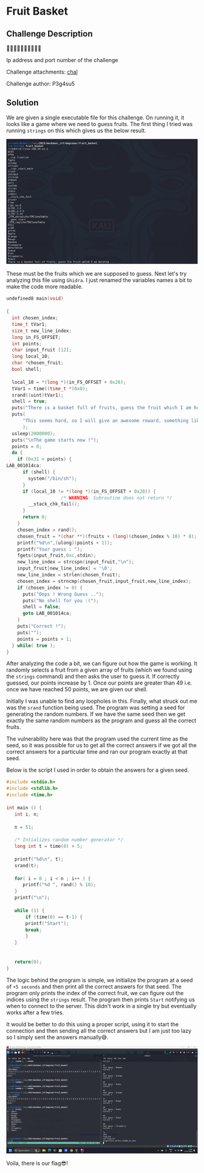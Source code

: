 # Fruit Basket

## Challenge Description

🍎🍌🍇🍓🍊🥭🍍🍑🍈🍉

Ip address and port number of the challenge

Challenge attachments: [chal](chal)

Challenge author: P3g4su5

## Solution

We are given a single executable file for this challenge. On running it, it looks like a game where we need to guess fruits. The first thing I tried was running `strings` on this which gives us the below result.

![strings_result](images/strings_result.png)

These must be the fruits which we are supposed to guess. Next let's try analyzing this file using `Ghidra`. I just renamed the variables names a bit to make the code more readable.

```c
undefined8 main(void)

{
  int chosen_index;
  time_t tVar1;
  size_t new_line_index;
  long in_FS_OFFSET;
  int points;
  char input_fruit [12];
  long local_10;
  char *chosen_fruit;
  bool shell;
  
  local_10 = *(long *)(in_FS_OFFSET + 0x28);
  tVar1 = time((time_t *)0x0);
  srand((uint)tVar1);
  shell = true;
  puts("There is a basket full of fruits, guess the fruit which I am holding ...");
  puts(
      "This seems hard, so I will give an awesome reward, something like a shell if you guess all th e fruits right :)"
      );
  usleep(2000000);
  puts("\nThe game starts now !");
  points = 0;
  do {
    if (0x31 < points) {
LAB_001014ca:
      if (shell) {
        system("/bin/sh");
      }
      if (local_10 != *(long *)(in_FS_OFFSET + 0x28)) {
                    /* WARNING: Subroutine does not return */
        __stack_chk_fail();
      }
      return 0;
    }
    chosen_index = rand();
    chosen_fruit = *(char **)(fruits + (long)(chosen_index % 10) * 8);
    printf("%d\n",(ulong)(points + 1));
    printf("Your guess : ");
    fgets(input_fruit,0xc,stdin);
    new_line_index = strcspn(input_fruit,"\n");
    input_fruit[new_line_index] = '\0';
    new_line_index = strlen(chosen_fruit);
    chosen_index = strncmp(chosen_fruit,input_fruit,new_line_index);
    if (chosen_index != 0) {
      puts("Oops ! Wrong Guess ..");
      puts("No shell for you :(");
      shell = false;
      goto LAB_001014ca;
    }
    puts("Correct !");
    puts("");
    points = points + 1;
  } while( true );
}
```

After analyzing the code a bit, we can figure out how the game is working. It randomly selects a fruit from a given array of fruits (which we found using the `strings` command) and then asks the user to guess it. If correctly guessed, our points increase by 1. Once our points are greater than 49 i.e. once we have reached 50 points, we are given our shell.

Initially I was unable to find any loopholes in this. Finally, what struck out me was the `srand` function being used. The program was setting a seed for generating the random numbers. If we have the same seed then we get exactly the same random numbers as the program and guess all the correct fruits. 

The vulnerability here was that the program used the current time as the seed, so it was possible for us to get all the correct answers if we got all the correct answers for a particular time and ran our program exactly at that seed.

Below is the script I used in order to obtain the answers for a given seed.

```c
#include <stdio.h>
#include <stdlib.h>
#include <time.h>

int main () {
   int i, n;
   
   n = 51;
   
   /* Intializes random number generator */
   long int t = time(0) + 5;
   
   printf("%d\n", t);
   srand(t);

   for( i = 0 ; i < n ; i++ ) {
      printf("%d ", rand() % 10);
   }
   printf("\n");

   while (1) {
       if (time(0) == t-1) {
	   printf("Start");
	   break;
       }
   }
   

   return(0);
}
```

The logic behind the program is simple, we initialize the program at a seed of `+5 seconds` and then print all the correct answers for that seed. The program only prints the index of the correct fruit, we can figure out the indices using the `strings` result. The program then prints `Start` notifying us when to connect to the server. This didn't work in a single try but eventually works after a few tries.

It would be better to do this using a proper script, using it to start the connection and then sending all the correct answers but I am just too lazy so I simply sent the answers manually😅.

![flag_obtained](images/flag_obtained.png)

Voila, there is our flag😎!
